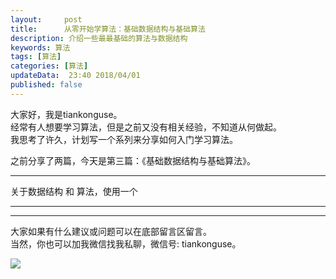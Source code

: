 ```yaml
---   
layout:     post  
title:      从零开始学算法：基础数据结构与基础算法   
description: 介绍一些最最基础的算法与数据结构    
keywords: 算法  
tags: [算法]  
categories: [算法]  
updateData:  23:40 2018/04/01  
published: false    
---  
```

 
大家好，我是tiankonguse。  
经常有人想要学习算法，但是之前又没有相关经验，不知道从何做起。  
我思考了许久，计划写一个系列来分享如何入门学习算法。  


之前分享了两篇，今天是第三篇：《基础数据结构与基础算法》。  


***  

关于数据结构 和 算法，使用一个





***  



***


大家如果有什么建议或问题可以在底部留言区留言。  
当然，你也可以加我微信找我私聊，微信号: tiankonguse。  

![](http://res.tiankonguse.com/images/tiankonguse-support.png)  


